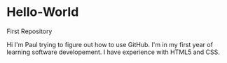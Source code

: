 # Hello-World
First Repository

Hi I'm Paul trying to figure out how to use GitHub. I'm in my first year of learning software developement. I have experience with HTML5 and CSS.

